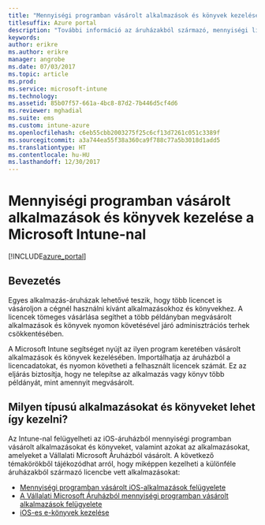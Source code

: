 ```yaml
---
title: "Mennyiségi programban vásárolt alkalmazások és könyvek kezelése az Intune-nal"
titlesuffix: Azure portal
description: "További információ az áruházakból származó, mennyiségi licencszerződés keretében vásárolt alkalmazások és könyvek Intune-nal való kezeléséről és használatuk figyeléséréről."
keywords: 
author: erikre
ms.author: erikre
manager: angrobe
ms.date: 07/03/2017
ms.topic: article
ms.prod: 
ms.service: microsoft-intune
ms.technology: 
ms.assetid: 85b07f57-661a-4bc8-87d2-7b446d5cf4d6
ms.reviewer: mghadial
ms.suite: ems
ms.custom: intune-azure
ms.openlocfilehash: c6eb55cbb2003275f25c6cf13d7261c051c3389f
ms.sourcegitcommit: a3a744ea55f38a360ca9f788c77a5b3018d1add5
ms.translationtype: HT
ms.contentlocale: hu-HU
ms.lasthandoff: 12/30/2017
---
```

# <a name="manage-volume-purchased-apps-and-books-with-microsoft-intune"></a>Mennyiségi programban vásárolt alkalmazások és könyvek kezelése a Microsoft Intune-nal

[!INCLUDE[azure_portal](./includes/azure_portal.md)]

## <a name="introduction"></a>Bevezetés

Egyes alkalmazás-áruházak lehetővé teszik, hogy több licencet is vásároljon a cégnél használni kívánt alkalmazásokhoz és könyvekhez. A licencek tömeges vásárlása segíthet a több példányban megvásárolt alkalmazások és könyvek nyomon követésével járó adminisztrációs terhek csökkentésében.

A Microsoft Intune segítséget nyújt az ilyen program keretében vásárolt alkalmazások és könyvek kezelésében. Importálhatja az áruházból a licencadatokat, és nyomon követheti a felhasznált licencek számát. Ez az eljárás biztosítja, hogy ne telepítse az alkalmazás vagy könyv több példányát, mint amennyit megvásárolt.

## <a name="which-types-of-apps-and-books-can-you-manage"></a>Milyen típusú alkalmazásokat és könyveket lehet így kezelni?

Az Intune-nal felügyelheti az iOS-áruházból mennyiségi programban vásárolt alkalmazásokat és könyveket, valamint azokat az alkalmazásokat, amelyeket a Vállalati Microsoft Áruházból vásárolt. A következő témakörökből tájékozódhat arról, hogy miképpen kezelheti a különféle áruházakból származó licencbe vett alkalmazásokat:

- [Mennyiségi programban vásárolt iOS-alkalmazások felügyelete](vpp-apps-ios.md)
- [A Vállalati Microsoft Áruházból mennyiségi programban vásárolt alkalmazások felügyelete](windows-store-for-business.md)
- [iOS-es e-könyvek kezelése](vpp-ebooks-ios.md)

